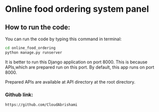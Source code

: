 # Online food ordering system panel

## How to run the code:
You can run the code by typing this command in terminal:

```bash
cd online_food_ordering
python manage.py runserver
```
It is better to run this Django application on port 8000. This is because APIs,which are prepared run on this port. By default, this app runs on port 8000.

Prepared APIs are available at API directory at the root directory.

### Github link:
    https://github.com/CloudAbrishami